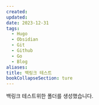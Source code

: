 ```yaml
---
created: 
updated: 
date: 2023-12-31
tags:
  - Hugo
  - Obsidian
  - Git
  - Github
  - Go
  - Blog
aliases: 
title: 백링크 테스트
bookCollapseSection: ture
---
```

백링크 테스트위한 폴더를 생성했습니다.